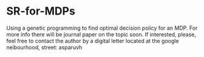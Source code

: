 # SR-for-MDPs
Using a genetic programming to find optimal decision policy for an MDP.
For more info there will be journal paper on the topic soon.
If interested, please, feel free to contact the author by a digital letter located at the google neibourhood, street: asparuvh 
